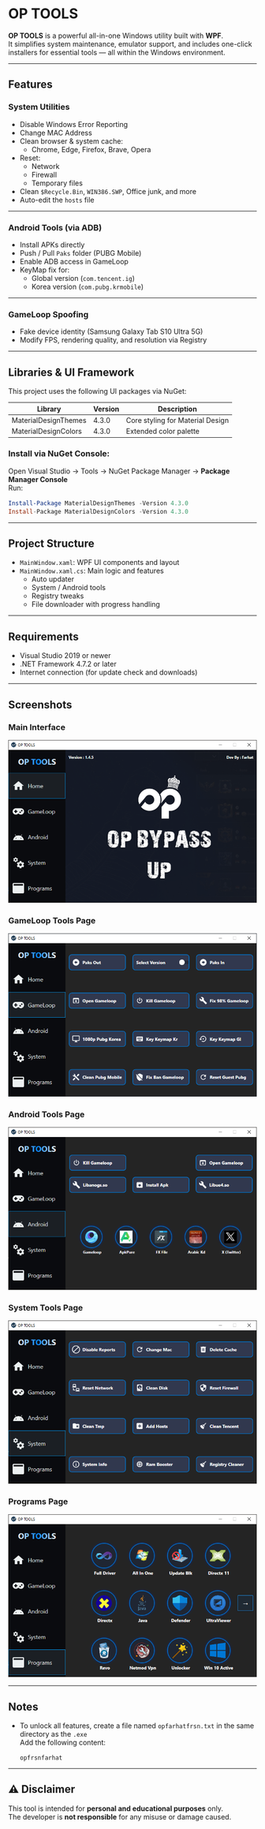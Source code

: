 # OP TOOLS

**OP TOOLS** is a powerful all-in-one Windows utility built with **WPF**.  
It simplifies system maintenance, emulator support, and includes one-click installers for essential tools — all within the Windows environment.

---

## Features

### System Utilities
- Disable Windows Error Reporting
- Change MAC Address
- Clean browser & system cache:
  - Chrome, Edge, Firefox, Brave, Opera
- Reset:
  - Network
  - Firewall
  - Temporary files
- Clean `$Recycle.Bin`, `WIN386.SWP`, Office junk, and more
- Auto-edit the `hosts` file

---

### Android Tools (via ADB)
- Install APKs directly
- Push / Pull `Paks` folder (PUBG Mobile)
- Enable ADB access in GameLoop
- KeyMap fix for:
  - Global version (`com.tencent.ig`)
  - Korea version (`com.pubg.krmobile`)

---

### GameLoop Spoofing
- Fake device identity (Samsung Galaxy Tab S10 Ultra 5G)
- Modify FPS, rendering quality, and resolution via Registry

---

## Libraries & UI Framework

This project uses the following UI packages via NuGet:

| Library                | Version | Description                       |
|------------------------|---------|-----------------------------------|
| MaterialDesignThemes   | 4.3.0   | Core styling for Material Design |
| MaterialDesignColors   | 4.3.0   | Extended color palette           |

### Install via NuGet Console:

Open Visual Studio → Tools → NuGet Package Manager → **Package Manager Console**  
Run:

```powershell
Install-Package MaterialDesignThemes -Version 4.3.0
Install-Package MaterialDesignColors -Version 4.3.0
```

---

## Project Structure

- `MainWindow.xaml`: WPF UI components and layout
- `MainWindow.xaml.cs`: Main logic and features
  - Auto updater
  - System / Android tools
  - Registry tweaks
  - File downloader with progress handling

---

## Requirements

- Visual Studio 2019 or newer
- .NET Framework 4.7.2 or later
- Internet connection (for update check and downloads)

---

## Screenshots

### Main Interface
![Main UI](images/main-ui.png)

### GameLoop Tools Page
![GameLoop Tools](images/gameloop-tools.png)

### Android Tools Page
![Android Tools](images/android-tools.png)

### System Tools Page
![System Tools](images/system-tools.png)

### Programs Page
![Programs](images/programs.png)

---

## Notes

- To unlock all features, create a file named `opfarhatfrsn.txt` in the same directory as the `.exe`  
  Add the following content:
  
  ```
  opfrsnfarhat
  ```

---

## ⚠️ Disclaimer

This tool is intended for **personal and educational purposes** only.  
The developer is **not responsible** for any misuse or damage caused.
